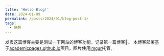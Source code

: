 ```yaml
---
title: 'Hello Blog!'
date: 2024-01-09
permalink: /posts/2024/01/blog-post-1/
tags:
  - 随想
---
```


发表这篇博客主要是测试一下网站的博客功能，记录第一篇博客🤗。
本博客部署基于[academicpages.github.io](https://github.com/academicpages/academicpages.github.io)项目，图片使用[imgur](https://imgur.com/)托管。
